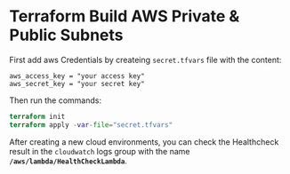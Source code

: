 # Terraform Build AWS Private & Public Subnets
First add aws Credentials by createing `secret.tfvars` file with the content:
```
aws_access_key = "your access key"
aws_secret_key = "your secret key"
```

Then run the commands:
```terraform
terraform init
terraform apply -var-file="secret.tfvars"
```
After creating a new cloud environments, you can check the Healthcheck result in the `cloudwatch` logs group with the name **`/aws/lambda/HealthCheckLambda`**.
